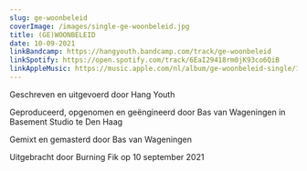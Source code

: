 ```yaml
---
slug: ge-woonbeleid
coverImage: /images/single-ge-woonbeleid.jpg
title: (GE)WOONBELEID
date: 10-09-2021
linkBandcamp: https://hangyouth.bandcamp.com/track/ge-woonbeleid
linkSpotify: https://open.spotify.com/track/6EaI29418rm0jK93co6QiB
linkAppleMusic: https://music.apple.com/nl/album/ge-woonbeleid-single/1583216571
---
```


Geschreven en uitgevoerd door Hang Youth

Geproduceerd, opgenomen en geëngineerd door Bas van Wageningen in Basement Studio te Den Haag

Gemixt en gemasterd door Bas van Wageningen

Uitgebracht door Burning Fik op 10 september 2021

